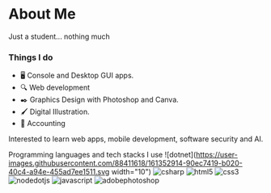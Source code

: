 # About Me  
Just a student... nothing much

### Things I do 
- :desktop_computer: Console and Desktop GUI apps.
- :mag: Web development
- :black_nib: Graphics Design with Photoshop and Canva.
- :paintbrush: Digital Illustration.
- :ledger: Accounting

Interested to learn web apps, mobile development, software security and AI.

Programming languages and tech stacks I use
![dotnet](https://user-images.githubusercontent.com/88411618/161352914-90ec7419-b020-40c4-a94e-455ad7ee1511.svg width="10") 
![csharp](https://user-images.githubusercontent.com/88411618/161352959-51c0736d-fe7f-4a78-9b4f-c6bd7ab8ed91.svg) 
![html5](https://user-images.githubusercontent.com/88411618/161352967-49b73334-5487-4f47-9bd8-c86f724aea11.svg) 
![css3](https://user-images.githubusercontent.com/88411618/161352976-c0d3247e-fe53-455b-8b60-f21d126f66a2.svg) 
![nodedotjs](https://user-images.githubusercontent.com/88411618/161352980-3aba0b47-03ea-4361-b670-737c84e69f94.svg) 
![javascript](https://user-images.githubusercontent.com/88411618/161352984-69bc4d8c-8963-4981-9d1a-5b4561e4d1a5.svg) 
![adobephotoshop](https://user-images.githubusercontent.com/88411618/161352989-e7dfe08f-fe4a-48ed-ad5f-9c6609751bba.svg) 
